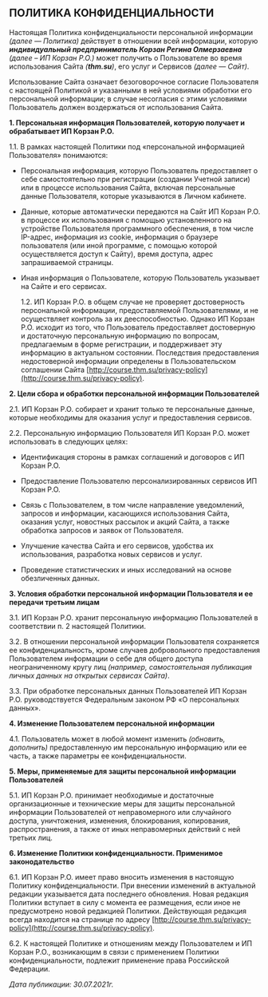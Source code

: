 ## ПОЛИТИКА КОНФИДЕНЦИАЛЬНОСТИ

Настоящая Политика конфиденциальности персональной информации _(далее — Политика)_ действует в отношении всей информации, которую **_индивидуальный предприниматель Корзан Регина Олмерзаевна_** _(далее – ИП Корзан Р.О.)_ может получить о Пользователе во время использования Сайта _(**thm.su**)_, его услуг и Сервисов _(далее — Сайт)_.

Использование Сайта означает безоговорочное согласие Пользователя с настоящей Политикой и указанными в ней условиями обработки его персональной информации; в случае несогласия с этими условиями Пользователь должен воздержаться от использования Сайта.

**1. Персональная информация Пользователей, которую получает и обрабатывает ИП Корзан Р.О.**

1.1. В рамках настоящей Политики под «персональной информацией Пользователя» понимаются:

- Персональная информация, которую Пользователь предоставляет о себе самостоятельно при регистрации (создании Учетной записи) или в процессе использования Сайта, включая персональные данные Пользователя, которые указываются в Личном кабинете.

- Данные, которые автоматически передаются на Сайт ИП Корзан Р.О. в процессе их использования с помощью установленного на устройстве Пользователя программного обеспечения, в том числе IP-адрес, информация из cookie, информация о браузере пользователя (или иной программе, с помощью которой осуществляется доступ к Сайту), время доступа, адрес запрашиваемой страницы.

- Иная информация о Пользователе, которую Пользователь указывает на Сайте и его сервисах.

  1.2. ИП Корзан Р.О. в общем случае не проверяет достоверность персональной информации, предоставляемой Пользователями, и не осуществляет контроль за их дееспособностью. Однако ИП Корзан Р.О. исходит из того, что Пользователь предоставляет достоверную и достаточную персональную информацию по вопросам, предлагаемым в форме регистрации, и поддерживает эту информацию в актуальном состоянии. Последствия предоставления недостоверной информации определены в Пользовательском соглашении Сайта [http://course.thm.su/privacy-policy](http://course.thm.su/privacy-policy).

**2. Цели сбора и обработки персональной информации Пользователей**

2.1. ИП Корзан Р.О. собирает и хранит только те персональные данные, которые необходимы для оказания услуг и предоставления сервисов.

2.2. Персональную информацию Пользователя ИП Корзан Р.О. может использовать в следующих целях:

- Идентификация стороны в рамках соглашений и договоров с ИП Корзан Р.О.

- Предоставление Пользователю персонализированных сервисов ИП Корзан Р.О.

- Связь с Пользователем, в том числе направление уведомлений, запросов и информации, касающихся использования Сайта, оказания услуг, новостных рассылок и акций Сайта, а также обработка запросов и заявок от Пользователя.

- Улучшение качества Сайта и его сервисов, удобства их использования, разработка новых сервисов и услуг.

- Проведение статистических и иных исследований на основе обезличенных данных.

**3. Условия обработки персональной информации Пользователя и ее передачи третьим лицам**

3.1. ИП Корзан Р.О. хранит персональную информацию Пользователей в соответствии п. 2 настоящей Политики.

3.2. В отношении персональной информации Пользователя сохраняется ее конфиденциальность, кроме случаев добровольного предоставления Пользователем информации о себе для общего доступа неограниченному кругу лиц _(например, самостоятельная публикация личных данных на открытых сервисах Сайта)_.

3.3. При обработке персональных данных Пользователей ИП Корзан Р.О. руководствуется Федеральным законом РФ «О персональных данных».

**4. Изменение Пользователем персональной информации**

4.1. Пользователь может в любой момент изменить _(обновить, дополнить)_ предоставленную им персональную информацию или ее часть, а также параметры ее конфиденциальности.

**5. Меры, применяемые для защиты персональной информации Пользователей**

5.1. ИП Корзан Р.О. принимает необходимые и достаточные организационные и технические меры для защиты персональной информации Пользователей от неправомерного или случайного доступа, уничтожения, изменения, блокирования, копирования, распространения, а также от иных неправомерных действий с ней третьих лиц.

**6. Изменение Политики конфиденциальности. Применимое законодательство**

6.1. ИП Корзан Р.О. имеет право вносить изменения в настоящую Политику конфиденциальности. При внесении изменений в актуальной редакции указывается дата последнего обновления. Новая редакция Политики вступает в силу с момента ее размещения, если иное не предусмотрено новой редакцией Политики. Действующая редакция всегда находится на странице по адресу [http://course.thm.su/privacy-policy](http://course.thm.su/privacy-policy).

6.2. К настоящей Политике и отношениям между Пользователем и ИП Корзан Р.О., возникающим в связи с применением Политики конфиденциальности, подлежит применение права Российской Федерации.

_Дата публикации: 30.07.2021г._
